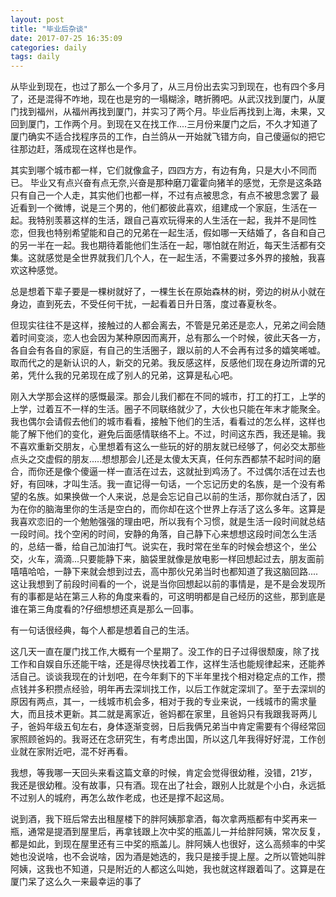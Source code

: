 ```yaml
---
layout: post
title: "毕业后杂谈"
date: 2017-07-25 16:35:09
categories: daily
tags: daily
---
```


从毕业到现在，也过了那么一个多月了，从三月份出去实习到现在，也有四个多月了，还是混得不咋地，现在也是穷的一塌糊涂，瞎折腾吧。从武汉找到厦门，从厦门找到福州，从福州再找到厦门，并实习了两个月。毕业后再找到上海，未果，又回到厦门，工作两个月。到现在又在找工作....三月份来厦门之后，不久才知道了厦门确实不适合找程序员的工作，白兰鸽从一开始就飞错方向，自己傻逼似的把它往那边赶，落成现在这样也是作。

<!-- more -->

其实到哪个城市都一样，它们就像盒子，四四方方，有边有角，只是大小不同而已。
毕业又有点兴奋有点无奈,兴奋是那种磨刀霍霍向猪羊的感觉，无奈是这条路只有自己一个人走，其实他们也都一样，不过有点被思念，有点不被思念罢了
最近看到一个微博，说是三个男的，他们都彼此喜欢，组建成一个家庭，生活在一起。我特别羡慕这样的生活，跟自己喜欢玩得来的人生活在一起，我并不是同性恋，但我也特别希望能和自己的兄弟在一起生活，假如哪一天结婚了，各自和自己的另一半在一起。我也期待着能他们生活在一起，哪怕就在附近，每天生活都有交集。这就感觉是全世界就我们几个人，在一起生活，不需要过多外界的接触，我喜欢这种感觉。

总是想着下辈子要是一棵树就好了，一棵生长在原始森林的树，旁边的树从小就在身边，直到死去，不受任何干扰，一起看着日升日落，度过春夏秋冬。

但现实往往不是这样，接触过的人都会离去，不管是兄弟还是恋人，兄弟之间会随着时间变淡，恋人也会因为某种原因而离开，总有那么一个时候，彼此天各一方，各自会有各自的家庭，有自己的生活圈子，跟以前的人不会再有过多的嬉笑唏嘘。取而代之的是新认识的人，新交的兄弟。我反感这样，反感他们现在身边所谓的兄弟，凭什么我的兄弟现在成了别人的兄弟，这算是私心吧。

刚入大学那会这样的感慨最深。那会儿我们都在不同的城市，打工的打工，上学的上学，过着互不一样的生活。圈子不同联络就少了，大伙也只能在年末才能聚全。我也偶尔会请假去他们的城市看看，接触下他们的生活，看看过的怎么样，这样也能了解下他们的变化，避免后面感情联络不上。不过，时间这东西，我还是输。我不喜欢重新交朋友，心里想着有这么一些玩的好的朋友就已经够了，何必交太那些点头之交虚假的朋友.....想想那会儿还是太傻太天真，任何东西都禁不起时间的磨合，而你还是像个傻逼一样一直活在过去，这就扯到鸡汤了。不过偶尔活在过去也好，有回味，才叫生活。我一直记得一句话，一个忘记历史的名族，是一个没有希望的名族。如果换做一个人来说，总是会忘记自己以前的生活，那你就白活了，因为在你的脑海里你的生活是空白的，而你却在这个世界上存活了这么多年。这算是我喜欢恋旧的一个勉勉强强的理由吧，所以我有个习惯，就是生活一段时间就总结一段时间。找个空闲的时间，安静的角落，自己静下心来想想这段时间怎么生活的，总结一番，给自己加油打气。说实在，我时常在坐车的时候会想这个，坐公交，火车，滴滴...只要能静下来，脑袋里就像是放电影一样回想起过去，朋友面前嘻嘻哈哈，一静下来就会想到过去，高中那伙兄弟当时也都知道了我这脑回路....
这让我想到了前段时间看的一个，说是当你回想起以前的事情是，是不是会发现所有的事都是站在第三人称的角度来看的，可这明明都是自己经历的这些，那到底是谁在第三角度看的?仔细想想还真是那么一回事。

有一句话很经典，每个人都是想着自己的生活。

这几天一直在厦门找工作,大概有一个星期了。没工作的日子过得很颓废，除了找工作和自娱自乐还能干啥，还是得尽快找着工作，这样生活也能规律起来，还能养活自己。谈谈我现在的计划吧，在今年剩下的下半年里找个相对稳定点的工作，攒点钱并多积攒点经验，明年再去深圳找工作，以后工作就定深圳了。至于去深圳的原因有两点，其一，一线城市机会多，相对于我的专业来说，一线城市的需求量大，而且技术更新。其二就是离家近，爸妈都在家里，且爸妈只有我跟我哥两儿子，爸妈年级五旬左右，身体逐渐变弱，日后我俩兄弟当中肯定需要有个得经常回家照顾爸妈的。我哥还在念研究生，有考虑出国，所以这几年我得好好混，工作创业就在家附近吧，混不好再看。

我想，等我哪一天回头来看这篇文章的时候，肯定会觉得很幼稚，没错，21岁，我还是很幼稚。没有故事，只有酒。现在出了社会，跟别人比就是个小白，永远抵不过别人的城府，再怎么故作老成，也还是撑不起这局。

说到酒，我下班后常去出租屋楼下的胖阿姨那拿酒，每次拿两瓶都有中奖再来一瓶，通常是提酒到屋里后，再拿钱跟上次中奖的瓶盖儿一并给胖阿姨，常次反复，都是如此，到现在屋里还有三中奖的瓶盖儿。胖阿姨人也很好，这么高频率的中奖她也没说啥，也不会说啥，因为酒是她选的，我只是接手提上屋。之所以管她叫胖阿姨，这我也不知道，只是附近的人都这么叫她，我也就这样跟着叫了。这算是在厦门呆了这么久一来最幸运的事了
